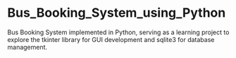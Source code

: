 # Bus_Booking_System_using_Python
Bus Booking System implemented in Python, serving as a learning project to explore the tkinter library for GUI development and sqlite3 for database management. 
